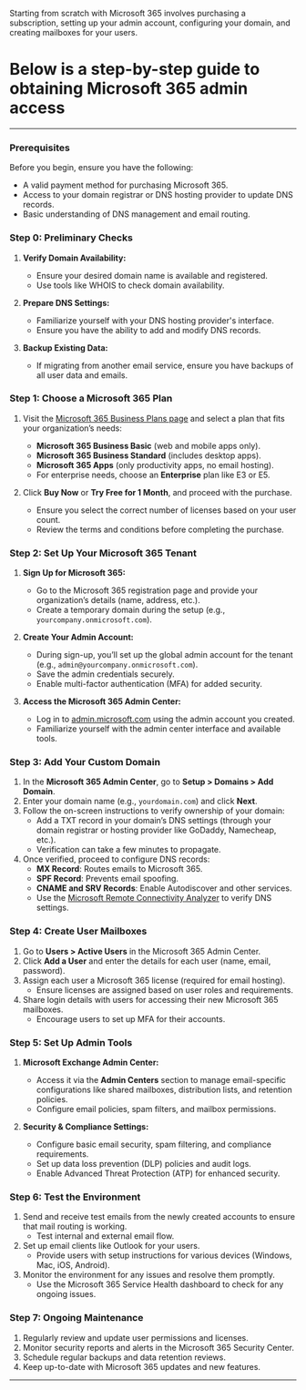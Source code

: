 Starting from scratch with Microsoft 365 involves purchasing a subscription, setting up your admin account, configuring your domain, and creating mailboxes for your users. 

# Below is a step-by-step guide to obtaining Microsoft 365 admin access 
---
### **Prerequisites**

Before you begin, ensure you have the following:
- A valid payment method for purchasing Microsoft 365.
- Access to your domain registrar or DNS hosting provider to update DNS records.
- Basic understanding of DNS management and email routing.

### **Step 0: Preliminary Checks**

1. **Verify Domain Availability:**
   - Ensure your desired domain name is available and registered.
   - Use tools like WHOIS to check domain availability.

2. **Prepare DNS Settings:**
   - Familiarize yourself with your DNS hosting provider's interface.
   - Ensure you have the ability to add and modify DNS records.

3. **Backup Existing Data:**
   - If migrating from another email service, ensure you have backups of all user data and emails.

### **Step 1: Choose a Microsoft 365 Plan**

1. Visit the [Microsoft 365 Business Plans page](https://www.microsoft.com/microsoft-365) and select a plan that fits your organization’s needs:
   - **Microsoft 365 Business Basic** (web and mobile apps only).
   - **Microsoft 365 Business Standard** (includes desktop apps).
   - **Microsoft 365 Apps** (only productivity apps, no email hosting).
   - For enterprise needs, choose an **Enterprise** plan like E3 or E5.
   
2. Click **Buy Now** or **Try Free for 1 Month**, and proceed with the purchase.
   - Ensure you select the correct number of licenses based on your user count.
   - Review the terms and conditions before completing the purchase.

### **Step 2: Set Up Your Microsoft 365 Tenant**

1. **Sign Up for Microsoft 365:**
   - Go to the Microsoft 365 registration page and provide your organization’s details (name, address, etc.).
   - Create a temporary domain during the setup (e.g., `yourcompany.onmicrosoft.com`).
   
2. **Create Your Admin Account:**
   - During sign-up, you’ll set up the global admin account for the tenant (e.g., `admin@yourcompany.onmicrosoft.com`).
   - Save the admin credentials securely.
   - Enable multi-factor authentication (MFA) for added security.

3. **Access the Microsoft 365 Admin Center:**
   - Log in to [admin.microsoft.com](https://admin.microsoft.com) using the admin account you created.
   - Familiarize yourself with the admin center interface and available tools.

### **Step 3: Add Your Custom Domain**

1. In the **Microsoft 365 Admin Center**, go to **Setup > Domains > Add Domain**.
2. Enter your domain name (e.g., `yourdomain.com`) and click **Next**.
3. Follow the on-screen instructions to verify ownership of your domain:
   - Add a TXT record in your domain’s DNS settings (through your domain registrar or hosting provider like GoDaddy, Namecheap, etc.).
   - Verification can take a few minutes to propagate.
4. Once verified, proceed to configure DNS records:
   - **MX Record**: Routes emails to Microsoft 365.
   - **SPF Record**: Prevents email spoofing.
   - **CNAME and SRV Records**: Enable Autodiscover and other services.
   - Use the [Microsoft Remote Connectivity Analyzer](https://testconnectivity.microsoft.com/) to verify DNS settings.

### **Step 4: Create User Mailboxes**

1. Go to **Users > Active Users** in the Microsoft 365 Admin Center.
2. Click **Add a User** and enter the details for each user (name, email, password).
3. Assign each user a Microsoft 365 license (required for email hosting).
   - Ensure licenses are assigned based on user roles and requirements.
4. Share login details with users for accessing their new Microsoft 365 mailboxes.
   - Encourage users to set up MFA for their accounts.

### **Step 5: Set Up Admin Tools**

1. **Microsoft Exchange Admin Center:**
   - Access it via the **Admin Centers** section to manage email-specific configurations like shared mailboxes, distribution lists, and retention policies.
   - Configure email policies, spam filters, and mailbox permissions.

2. **Security & Compliance Settings:**
   - Configure basic email security, spam filtering, and compliance requirements.
   - Set up data loss prevention (DLP) policies and audit logs.
   - Enable Advanced Threat Protection (ATP) for enhanced security.

### **Step 6: Test the Environment**

1. Send and receive test emails from the newly created accounts to ensure that mail routing is working.
   - Test internal and external email flow.
2. Set up email clients like Outlook for your users.
   - Provide users with setup instructions for various devices (Windows, Mac, iOS, Android).
3. Monitor the environment for any issues and resolve them promptly.
   - Use the Microsoft 365 Service Health dashboard to check for any ongoing issues.

### **Step 7: Ongoing Maintenance**

1. Regularly review and update user permissions and licenses.
2. Monitor security reports and alerts in the Microsoft 365 Security Center.
3. Schedule regular backups and data retention reviews.
4. Keep up-to-date with Microsoft 365 updates and new features.

---

